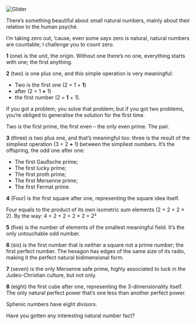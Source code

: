 ![Glider](//cacilhas.info/img/glider.png)

There’s something beautiful about small natural numbers, mainly about their relation to the human psyché.

I’m taking zero out, ’cause, even some says zero is natural, natural numbers are countable; I challenge you to count zero.

**1** (one) is the unit, the origin. Without one there’s no one, everything starts with one; the first anything.

**2** (two) is one plus one, and this simple operation is very meaningful:

*   Two is the first one (2 = 1 + **1**)
*   after (2 = 1 **+** 1)
*   the first number (2 = **1** + 1).

If you got a problem, you solve that problem; but if you got two problems, you’re obliged to generalise the solution for the first time.

Two is the first prime, the first even – the only even prime. The pair.

**3** (three) is two plus one, and that’s meaningful too: three is the result of the simpliest operation (3 = 2 **+** 1) between the simpliest numbers. It’s the offspring, the odd one after one:

*   The first Gaußsche prime;
*   The first lucky prime;
*   The first proth prime;
*   The first Mersenne prime;
*   The first Fermat prime.

**4** (Four) is the first square after one, representing the square idea itself.

Four equals to the product of its own isometric sum elements (2 + 2 = 2 × 2). By the way: 4 = 2 + 2 = 2 × 2 = 2²

**5** (five) is the number of elements of the smallest meaningful field. It’s the only untouchable odd number.

**6** (six) is the first number that is neither a square not a prime number; the first perfect number. The hexagon has edges of the same size of its radio, making it the perfect natural bidimensional form.

**7** (seven) is the only Mersenne safe prime, highly associated to luck in the Judeo-Christian culture, but not only.

**8** (eight) the first cube after one, representing the 3-dimensionality itself. The only natural perfect power that’s one less than another perfect power.

Sphenic numbers have eight divisors.

Have you gotten any interesting natural number fact?